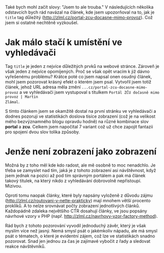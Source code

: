 Také bych mohl začít slovy: "Jsem to ale trouba." V následujících několika odstavcích bych rád navázal na článek, kde jsem upozorňoval na to, jak je <code>title</code> tag důležitý (http://zlml.cz/portal-zcu-docasne-mimo-provoz). Což jsem si ostatně nechtěně vyzkoušel.

# Jak málo stačí k umístění ve vyhledávači

Tag <code>title</code> je jeden z nejvíce důležitých prvků na webové stránce. Zároveň je však jeden z nejvíce opomíjených. Proč se však opět vracím k již dávno vyřešenému problému? Krátce poté co jsem napsal onen osudný článek, mohl jsem pozorovat krásný efekt o kterém jsem psal. Vytvořil jsem totiž článek, jehož URL adresa měla změní <code>...cz/portal-zcu-docasne-mimo-provoz</code> a ve vyhledávači jsem vystupoval s titulkem <code>Portál ZČU dočasně mimo provoz | Martin Zlámal</code>.

S tímto článkem jsem se okamžitě dostal na první stránku ve vyhledávači a dodnes pozoruji ve statistikách doslova tisíce zobrazení (což je na velikost mého bezvýznamného blogu opravdu hodně) na různé kombinace slov **portal** a **zcu**. Celkem jsem napočítal 7 variant což už chce zapojit fantazii pro spojení dvou slov tolika způsoby.

# Jenže není zobrazení jako zobrazení

Možná by z toho měl kde kdo radost, ale mě osobně to moc nenadchlo. Je třeba se zamyslet nad tím, jaká je z tohoto zobrazení asi návštěvnost, když jsem jednak na pozici až pod tím správným portálem a pak má článek takový titulek, na který nikdo z vyhledávání dobrovolně nepřistoupí. Mizivou.

Oproti tomu naopak články, které byly napsány vyloženě z důvodu zájmu (http://zlml.cz/routovani-v-nette-prakticky) mají mnohem větší procento prokliků. A to nelze srovnávat počty zobrazení jednotlivých článků. Každopádně zdaleka největšího CTR dosahují články, ve jsou popsány návrhové vzory v PHP (např. http://zlml.cz/navrhovy-vzor-factory-method).

Rád bych z tohoto pozorování vyvodil jednoduchý závěr, který je však myslím více než jasný. Nemá smysl psát o jakémkoliv nápadu, ale má smysl psát o tématech, o které je evidentní zájem, což lze ve statistikách snadno pozorovat. Snad jen jednou za čas je zajímavé vybočit z řady a sledovat reakce návštěvníků.